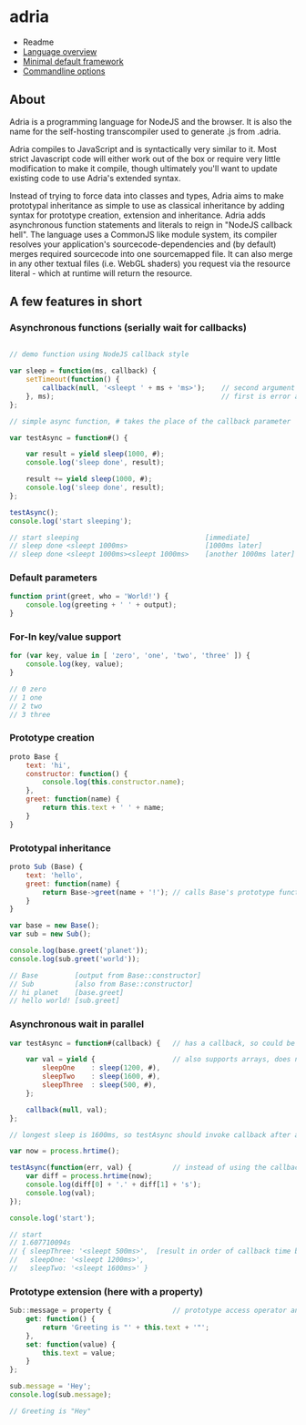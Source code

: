 adria
=====

- Readme
- <a href="//github.com/sinesc/adria/blob/master/doc/overview.md">Language overview</a>
- <a href="//github.com/sinesc/adria/blob/master/doc/framework.md">Minimal default framework</a>
- <a href="//github.com/sinesc/adria/blob/master/doc/commandline.md">Commandline options</a>

About
-----

Adria is a programming language for NodeJS and the browser. It is also the name for the self-hosting transcompiler used to generate .js from .adria.

Adria compiles to JavaScript and is syntactically very similar to it. Most strict Javascript code will either work out of the box or require very little
modification to make it compile, though ultimately you'll want to update existing code to use Adria's extended syntax.

Instead of trying to force data into classes and types, Adria aims to make prototypal inheritance as simple to use as classical inheritance by adding syntax
for prototype creation, extension and inheritance. Adria adds asynchronous function statements and literals to reign in "NodeJS callback hell". The language
uses a CommonJS like module system, its compiler resolves your application's sourcecode-dependencies and (by default) merges required sourcecode into one
sourcemapped file. It can also merge in any other textual files (i.e. WebGL shaders) you request via the resource literal - which at runtime will return
the resource.

A few features in short
-----------------------

### Asynchronous functions (serially wait for callbacks)

```javascript

// demo function using NodeJS callback style

var sleep = function(ms, callback) {
    setTimeout(function() {
        callback(null, '<sleept ' + ms + 'ms>');    // second argument will be the yielded return value
    }, ms);                                         // first is error and would be thrown from within testAsync
};

// simple async function, # takes the place of the callback parameter

var testAsync = function#() {

    var result = yield sleep(1000, #);
    console.log('sleep done', result);

    result += yield sleep(1000, #);
    console.log('sleep done', result);
};

testAsync();
console.log('start sleeping');

// start sleeping                               [immediate]
// sleep done <sleept 1000ms>                   [1000ms later]
// sleep done <sleept 1000ms><sleept 1000ms>    [another 1000ms later]
```

### Default parameters

```javascript
function print(greet, who = 'World!') {
    console.log(greeting + ' ' + output);
}
```

### For-In key/value support

```javascript
for (var key, value in [ 'zero', 'one', 'two', 'three' ]) {
    console.log(key, value);
}

// 0 zero
// 1 one
// 2 two
// 3 three
```

### Prototype creation

```javascript
proto Base {
    text: 'hi',
    constructor: function() {
        console.log(this.constructor.name);
    },
    greet: function(name) {
        return this.text + ' ' + name;
    }
}
```

### Prototypal inheritance

```javascript
proto Sub (Base) {
    text: 'hello',
    greet: function(name) {
        return Base->greet(name + '!'); // calls Base's prototype function greet in the context of Sub
    }
}

var base = new Base();
var sub = new Sub();

console.log(base.greet('planet'));
console.log(sub.greet('world'));

// Base         [output from Base::constructor]
// Sub          [also from Base::constructor]
// hi planet    [base.greet]
// hello world! [sub.greet]
```

### Asynchronous wait in parallel

```javascript
var testAsync = function#(callback) {   // has a callback, so could be used as yield argument in another function#

    var val = yield {                   // also supports arrays, does not have to be a static literal
        sleepOne    : sleep(1200, #),
        sleepTwo    : sleep(1600, #),
        sleepThree  : sleep(500, #),
    };

    callback(null, val);
};

// longest sleep is 1600ms, so testAsync should invoke callback after about 1600ms

var now = process.hrtime();

testAsync(function(err, val) {          // instead of using the callback, we could yield this from another function#
    var diff = process.hrtime(now);
    console.log(diff[0] + '.' + diff[1] + 's');
    console.log(val);
});

console.log('start');

// start
// 1.607710094s
// { sleepThree: '<sleept 500ms>',  [result in order of callback time but with proper k->v associations]
//   sleepOne: '<sleept 1200ms>',
//   sleepTwo: '<sleept 1600ms>' }
```

### Prototype extension (here with a property)

```javascript
Sub::message = property {               // prototype access operator and property assignment
    get: function() {
        return 'Greeting is "' + this.text + '"';
    },
    set: function(value) {
        this.text = value;
    }
};

sub.message = 'Hey';
console.log(sub.message);

// Greeting is "Hey"
```